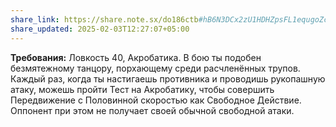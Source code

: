 ```yaml
---
share_link: https://share.note.sx/do186ctb#hB6N3DCx2zU1HDHZpsFL1equgoZcFL+Py+fnNuuCN1Y
share_updated: 2025-02-03T12:27:07+05:00
---
```

**Требования:** Ловкость 40, Акробатика.
В бою ты подобен безмятежному танцору, порхающему среди расчленённых трупов. Каждый раз, когда ты настигаешь противника и проводишь рукопашную атаку, можешь пройти Тест на Акробатику, чтобы совершить Передвижение с Половинной скоростью как Свободное Действие. Оппонент при этом не получает своей обычной свободной атаки.